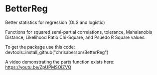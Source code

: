 # BetterReg
Better statistics for regression (OLS and logistic)

Functions for squared semi-partial correlations, tolerance, Mahalanobis Distance, Likelihood Ratio Chi-Square, and Psuedo R Square values.

To get the package use this code:
devtools::install_github("chrisaberson/BetterReg") 

A video demonstrating the parts function exists here: https://youtu.be/ZpUPMSOlZVQ
